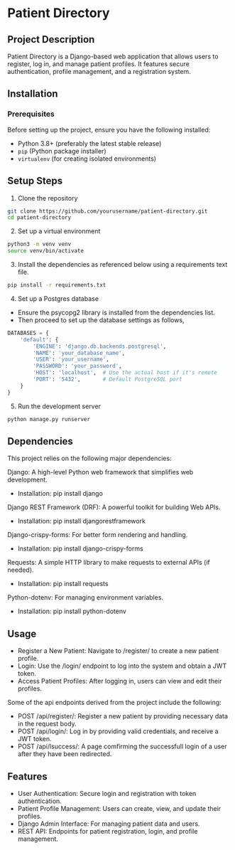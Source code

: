 # Patient Directory

## Project Description
Patient Directory is a Django-based web application that allows users to register, log in, and manage patient profiles. 
It features secure authentication, profile management, and a registration system.

## Installation

### Prerequisites

Before setting up the project, ensure you have the following installed:

- Python 3.8+ (preferably the latest stable release)
- `pip` (Python package installer)
- `virtualenv` (for creating isolated environments)

## Setup Steps
1. Clone the repository

``` bash
git clone https://github.com/yourusername/patient-directory.git
cd patient-directory

```
2. Set up a virtual environment
``` bash
python3 -m venv venv
source venv/bin/activate

```
3. Install the dependencies as referenced below using a requirements text file.
```bash
pip install -r requirements.txt

```
4. Set up a Postgres database
- Ensure the psycopg2 library is installed from the dependencies list.
- Then proceed to set up the database settings as follows,

```python
DATABASES = {
    'default': {
        'ENGINE': 'django.db.backends.postgresql',
        'NAME': 'your_database_name',
        'USER': 'your_username',
        'PASSWORD': 'your_password',
        'HOST': 'localhost',  # Use the actual host if it's remote
        'PORT': '5432',       # Default PostgreSQL port
    }
}

```
5. Run the development server
```bash
python manage.py runserver

```

## Dependencies
This project relies on the following major dependencies:

Django: A high-level Python web framework that simplifies web development.

- Installation: pip install django

Django REST Framework (DRF): A powerful toolkit for building Web APIs.

- Installation: pip install djangorestframework

Django-crispy-forms: For better form rendering and handling.

- Installation: pip install django-crispy-forms

Requests: A simple HTTP library to make requests to external APIs (if needed).

- Installation: pip install requests

Python-dotenv: For managing environment variables.

- Installation: pip install python-dotenv

## Usage
- Register a New Patient: Navigate to /register/ to create a new patient profile.
- Login: Use the /login/ endpoint to log into the system and obtain a JWT token.
- Access Patient Profiles: After logging in, users can view and edit their profiles.

Some of the api endpoints derived from the project include the following:

- POST /api/register/: Register a new patient by providing necessary data in the request body.
- POST /api/login/: Log in by providing valid credentials, and receive a JWT token.
- POST /api/lsuccess/: A page comfirming the successfull login of a user after they have been redirected.

## Features
- User Authentication: Secure login and registration with token authentication.
- Patient Profile Management: Users can create, view, and update their profiles.
- Django Admin Interface: For managing patient data and users.
- REST API: Endpoints for patient registration, login, and profile management.

